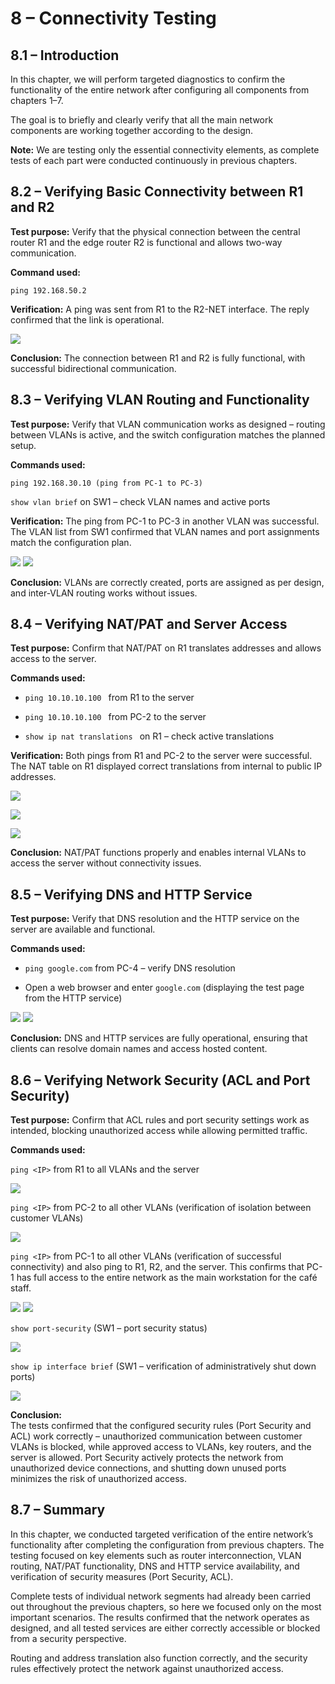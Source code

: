 # 8 – Connectivity Testing



## 8.1 – Introduction

In this chapter, we will perform targeted diagnostics to confirm the functionality of the entire network after configuring all components from chapters 1–7.

The goal is to briefly and clearly verify that all the main network components are working together according to the design.

**Note:** We are testing only the essential connectivity elements, as complete tests of each part were conducted continuously in previous chapters.



## 8.2 – Verifying Basic Connectivity between R1 and R2

**Test purpose:** Verify that the physical connection between the central router R1 and the edge router R2 is functional and allows two-way communication.

**Command used:**

```
ping 192.168.50.2
```

**Verification:** A ping was sent from R1 to the R2-NET interface. The reply confirmed that the link is operational.

![](00-images/test-ping-r1202508101319441.png)

**Conclusion:** The connection between R1 and R2 is fully functional, with successful bidirectional communication.


## 8.3 – Verifying VLAN Routing and Functionality

**Test purpose:** Verify that VLAN communication works as designed – routing between VLANs is active, and the switch configuration matches the planned setup.

**Commands used:**

`ping 192.168.30.10 (ping from PC-1 to PC-3)`

`show vlan brief` on SW1 – check VLAN names and active ports

**Verification:** The ping from PC-1 to PC-3 in another VLAN was successful. The VLAN list from SW1 confirmed that VLAN names and port assignments match the configuration plan.

![](00-images/test-vlan202508101322491.png)
![](00-images/test-switch-vlan202508101328361.png)

**Conclusion:** VLANs are correctly created, ports are assigned as per design, and inter-VLAN routing works without issues.

## 8.4 – Verifying NAT/PAT and Server Access

**Test purpose:** Confirm that NAT/PAT on R1 translates addresses and allows access to the server.

**Commands used:**

 *  `ping 10.10.10.100 ` from R1 to the server

 *  `ping 10.10.10.100 ` from  PC-2 to the server

 *  `show ip nat translations ` on R1 – check active translations

**Verification:** Both pings from R1 and PC-2 to the server were successful. The NAT table on R1 displayed correct translations from internal to public IP addresses.

![](00-images/test-nat-pat202508101330471.png)

![](00-images/ping-na-server-pc2202508101412351.png)

![](00-images/test-ip-nat-translation202508101333131.png)

**Conclusion:** NAT/PAT functions properly and enables internal VLANs to access the server without connectivity issues.

## 8.5 – Verifying DNS and HTTP Service

**Test purpose:** Verify that DNS resolution and the HTTP service on the server are available and functional.

**Commands used:**

- `ping google.com` from PC-4 – verify DNS resolution
    
- Open a web browser and enter `google.com` (displaying the test page from the HTTP service)

![](00-images/test-dns-ping202508101334391.png)
![](00-images/test-http202508101335171.png)

**Conclusion:** DNS and HTTP services are fully operational, ensuring that clients can resolve domain names and access hosted content.

## 8.6 – Verifying Network Security (ACL and Port Security)

**Test purpose:** Confirm that ACL rules and port security settings work as intended, blocking unauthorized access while allowing permitted traffic.

**Commands used:**

`ping <IP>` from R1 to all VLANs and the server

![](00-images/test-r1-acl202508101350231.png)

`ping <IP>` from PC-2 to all other VLANs (verification of isolation between customer VLANs)

![](00-images/test-pc2-acl202508101355211.png)

`ping <IP>` from PC-1 to all other VLANs (verification of successful connectivity) and also ping to R1, R2, and the server. This confirms that PC-1 has full access to the entire network as the main workstation for the café staff.

![](00-images/test-pc1-acl202508101357311.png)
![](00-images/test-pc1-acl2202508101358561.png)

`show port-security` (SW1 – port security status)

![](00-images/test-security-port202508101338481.png)

`show ip interface brief` (SW1 – verification of administratively shut down ports)

![](00-images/test-security-shutdown-port202508101346481.png)

**Conclusion:**  
The tests confirmed that the configured security rules (Port Security and ACL) work correctly – unauthorized communication between customer VLANs is blocked, while approved access to VLANs, key routers, and the server is allowed. Port Security actively protects the network from unauthorized device connections, and shutting down unused ports minimizes the risk of unauthorized access.




## 8.7 – Summary

In this chapter, we conducted targeted verification of the entire network’s functionality after completing the configuration from previous chapters. The testing focused on key elements such as router interconnection, VLAN routing, NAT/PAT functionality, DNS and HTTP service availability, and verification of security measures (Port Security, ACL).

Complete tests of individual network segments had already been carried out throughout the previous chapters, so here we focused only on the most important scenarios. The results confirmed that the network operates as designed, and all tested services are either correctly accessible or blocked from a security perspective.

Routing and address translation also function correctly, and the security rules effectively protect the network against unauthorized access.

































